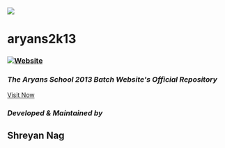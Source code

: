 # ![](https://res.cloudinary.com/dxwpbmamh/image/upload/v1465929500/school2013/img20.jpg)
# aryans2k13
### [![Website](https://img.shields.io/website-up-down-green-red/http/shields.io.svg?label=my-website)]()
### **_The Aryans School 2013 Batch Website's Official Repository_**
[Visit Now](http://www.tas2013batch.esy.es)
### _Developed & Maintained by_
## **Shreyan Nag**
